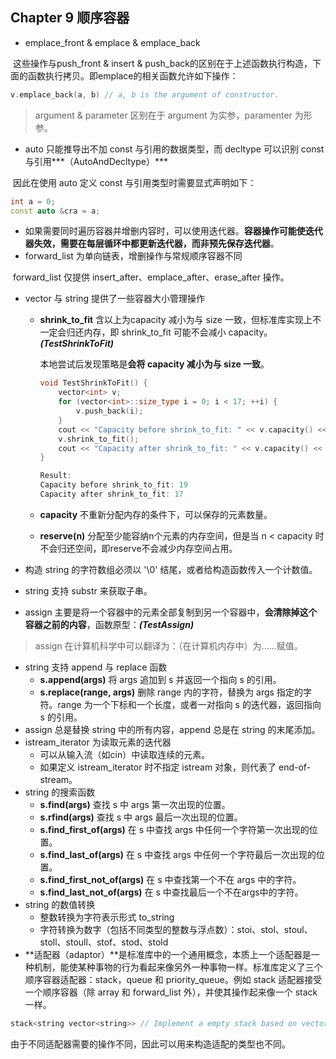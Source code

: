 ## Chapter 9 顺序容器

- emplace_front & emplace & emplace_back

​	这些操作与push_front & insert & push_back的区别在于上述函数执行构造，下面的函数执行拷贝。即emplace的相关函数允许如下操作：
```cpp
v.emplace_back(a, b) // a, b is the argument of constructor.
```

> argument & parameter 区别在于 argument 为实参，paramenter 为形参。

- auto 只能推导出不加 const 与引用的数据类型，而 decltype 可以识别 const 与引用***（AutoAndDecltype）***

​	因此在使用 auto 定义 const 与引用类型时需要显式声明如下：

```cpp
int a = 0;
const auto &cra = a;
```

- 如果需要同时遍历容器并增删内容时，可以使用迭代器。**容器操作可能使迭代器失效，需要在每层循环中都更新迭代器，而非预先保存迭代器**。
- forward_list 为单向链表，增删操作与常规顺序容器不同

​	forward_list 仅提供 insert_after、emplace_after、erase_after 操作。

- vector 与 string 提供了一些容器大小管理操作

  - **shrink_to_fit** 含以上为capacity 减小为与 size 一致，但标准库实现上不一定会归还内存，即 shrink_to_fit 可能不会减小 capacity。***(TestShrinkToFit)***

    本地尝试后发现策略是**会将 capacity 减小为与 size 一致**。

    ```cpp
    void TestShrinkToFit() {
        vector<int> v;
        for (vector<int>::size_type i = 0; i < 17; ++i) {
            v.push_back(i);
        }
        cout << "Capacity before shrink_to_fit: " << v.capacity() << endl;
        v.shrink_to_fit();
        cout << "Capacity after shrink_to_fit: " << v.capacity() << endl;
    }
    
    Result:
    Capacity before shrink_to_fit: 19
    Capacity after shrink_to_fit: 17
    ```

  - **capacity** 不重新分配内存的条件下，可以保存的元素数量。

  - **reserve(n)** 分配至少能容纳n个元素的内存空间，但是当 n < capacity 时不会归还空间，即reserve不会减少内存空间占用。

- 构造 string 的字符数组必须以 '\0' 结尾，或者给构造函数传入一个计数值。

- string 支持 substr 来获取子串。

- assign 主要是将一个容器中的元素全部复制到另一个容器中，**会清除掉这个容器之前的内容**，函数原型：***(TestAssign)***

> assign 在计算机科学中可以翻译为：（在计算机内存中）为......赋值。

- string 支持 append 与 replace 函数
  - **s.append(args)** 将 args 追加到 s 并返回一个指向 s 的引用。
  - **s.replace(range, args)** 删除 range 内的字符，替换为 args 指定的字符。range 为一个下标和一个长度，或者一对指向 s 的迭代器，返回指向 s 的引用。
- assign 总是替换 string 中的所有内容，append 总是在 string 的末尾添加。
- istream_iterator 为读取元素的迭代器
  - 可以从输入流（如cin）中读取连续的元素。
  - 如果定义 istream_iterator 时不指定 istream 对象，则代表了 end-of-stream。
- string 的搜索函数
  - **s.find(args)** 查找 s 中 args 第一次出现的位置。
  - **s.rfind(args)** 查找 s 中 args 最后一次出现的位置。
  - **s.find_first_of(args)** 在 s 中查找 args 中任何一个字符第一次出现的位置。
  - **s.find_last_of(args)** 在 s 中查找 args 中任何一个字符最后一次出现的位置。
  - **s.find_first_not_of(args)** 在 s 中查找第一个不在 args 中的字符。
  - **s.find_last_not_of(args)** 在 s 中查找最后一个不在args中的字符。
- string 的数值转换
  - 整数转换为字符表示形式 to_string
  - 字符转换为数字（包括不同类型的整数与浮点数）：stoi、stol、stoul、stoll、stoull、stof、stod、stold
- **适配器（adaptor）**是标准库中的一个通用概念，本质上一个适配器是一种机制，能使某种事物的行为看起来像另外一种事物一样。标准库定义了三个顺序容器适配器：stack，queue 和 priority_queue。例如 stack 适配器接受一个顺序容器（除 array 和 forward_list 外），并使其操作起来像一个 stack 一样。

```cpp
stack<string vector<string>> // Implement a empty stack based on vector.
```

由于不同适配器需要的操作不同，因此可以用来构造适配的类型也不同。